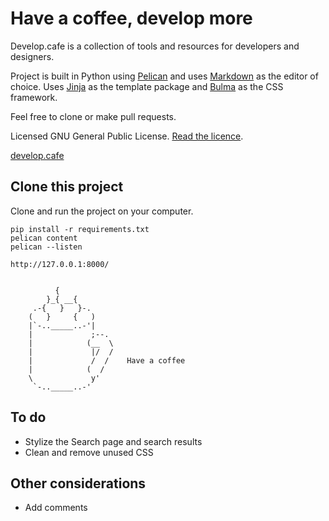 # Have a coffee, develop more

Develop.cafe is a collection of tools and resources for developers and designers.

Project is built in Python using [Pelican](https://getpelican.com) and uses [Markdown](https://daringfireball.net/projects/markdown/basics) as the editor of choice. Uses [Jinja](https://palletsprojects.com/p/jinja/) as the template package and [Bulma](https://bulma.io/documentation/) as the CSS framework.

Feel free to clone or make pull requests.

Licensed GNU General Public License. [Read the licence](https://github.com/melboone/develop_cafe/blob/master/LICENSE).

[develop.cafe](https://develop.cafe)

## Clone this project

Clone and run the project on your computer.

    pip install -r requirements.txt
    pelican content
    pelican --listen

    http://127.0.0.1:8000/


              {
            }_{ __{
         .-{   }   }-.
        (   }     {   )
        |`-.._____..-'|
        |             ;--.
        |            (__  \
        |             |/  /
        |             /  /    Have a coffee
        |            (  /
        \             y'
         `-.._____..-'
         
         
## To do

* Stylize the Search page and search results
* Clean and remove unused CSS

## Other considerations

* Add comments
